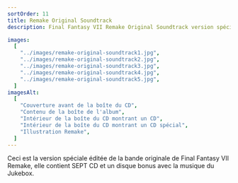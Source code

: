 ```yaml
---
sortOrder: 11
title: Remake Original Soundtrack
description: Final Fantasy VII Remake Original Soundtrack version spéciale éditée

images:
  [
    "../images/remake-original-soundtrack1.jpg",
    "../images/remake-original-soundtrack2.jpg",
    "../images/remake-original-soundtrack3.jpg",
    "../images/remake-original-soundtrack4.jpg",
    "../images/remake-original-soundtrack5.jpg",
  ]
imagesAlt:
  [
    "Couverture avant de la boîte du CD",
    "Contenu de la boîte de l'album",
    "Intérieur de la boîte du CD montrant un CD",
    "Intérieur de la boîte du CD montrant un CD spécial",
    "Illustration Remake",
  ]
---
```


Ceci est la version spéciale éditée de la bande originale de Final Fantasy VII Remake, elle contient SEPT CD et un disque bonus avec la musique du Jukebox.
